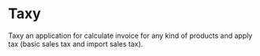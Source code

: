 # Taxy
Taxy an application for calculate invoice for any kind of products and apply tax (basic sales tax and import sales tax).

